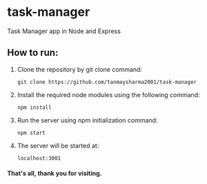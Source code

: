 # task-manager
Task Manager app in Node and Express

## How to run:
1. Clone the repository by git clone command:
   ```
   git clone https://github.com/tanmaysharma2001/task-manager
   ```
2. Install the required node modules using the following command:
   ```
   npm install
   ```
3. Run the server using npm initialization command:
   ```
   npm start
   ```
4. The server will be started at:
   ```
   localhost:3001
   ```

#### That's all, thank you for visiting.
